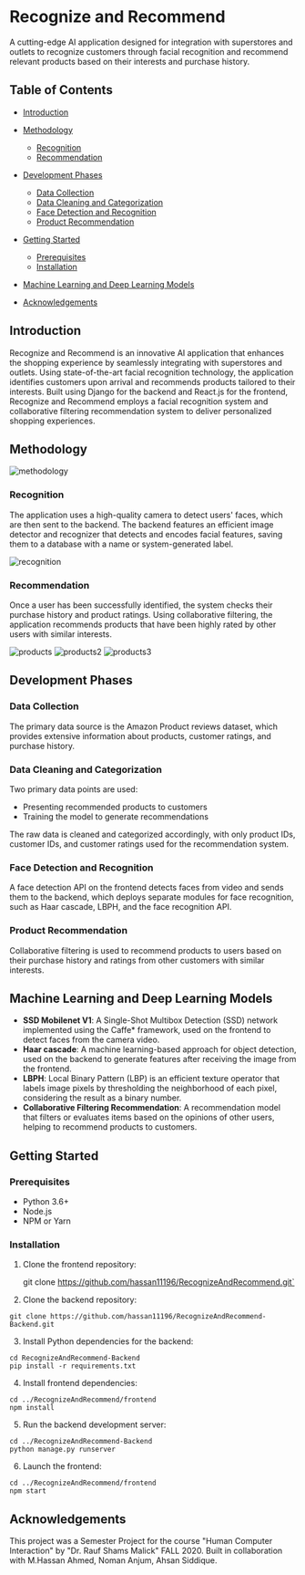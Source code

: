 # Recognize and Recommend

A cutting-edge AI application designed for integration with superstores and outlets to recognize customers through facial recognition and recommend relevant products based on their interests and purchase history.

## Table of Contents

- [Introduction](#introduction)
- [Methodology](#methodology)
  - [Recognition](#recognition)
  - [Recommendation](#recommendation)
- [Development Phases](#development-phases)
  - [Data Collection](#data-collection)
  - [Data Cleaning and Categorization](#data-cleaning-and-categorization)
  - [Face Detection and Recognition](#face-detection-and-recognition)
  - [Product Recommendation](#product-recommendation)
- [Getting Started](#getting-started)
  - [Prerequisites](#prerequisites)
  - [Installation](#installation)
  
- [Machine Learning and Deep Learning Models](#machine-learning-and-deep-learning-models)
- [Acknowledgements](#acknowledgements)

## Introduction

Recognize and Recommend is an innovative AI application that enhances the shopping experience by seamlessly integrating with superstores and outlets. Using state-of-the-art facial recognition technology, the application identifies customers upon arrival and recommends products tailored to their interests. Built using Django for the backend and React.js for the frontend, Recognize and Recommend employs a facial recognition system and collaborative filtering recommendation system to deliver personalized shopping experiences.

## Methodology

![methodology](public/image8.png)

### Recognition

The application uses a high-quality camera to detect users' faces, which are then sent to the backend. The backend features an efficient image detector and recognizer that detects and encodes facial features, saving them to a database with a name or system-generated label.

![recognition](public/image2.png)

### Recommendation

Once a user has been successfully identified, the system checks their purchase history and product ratings. Using collaborative filtering, the application recommends products that have been highly rated by other users with similar interests.

![products](public/image1.png)
![products2](public/image5.png)
![products3](public/image6.png)

## Development Phases

### Data Collection

The primary data source is the Amazon Product reviews dataset, which provides extensive information about products, customer ratings, and purchase history.

### Data Cleaning and Categorization

Two primary data points are used:
- Presenting recommended products to customers
- Training the model to generate recommendations

The raw data is cleaned and categorized accordingly, with only product IDs, customer IDs, and customer ratings used for the recommendation system.

### Face Detection and Recognition

A face detection API on the frontend detects faces from video and sends them to the backend, which deploys separate modules for face recognition, such as Haar cascade, LBPH, and the face recognition API.

### Product Recommendation

Collaborative filtering is used to recommend products to users based on their purchase history and ratings from other customers with similar interests.

## Machine Learning and Deep Learning Models

- **SSD Mobilenet V1**: A Single-Shot Multibox Detection (SSD) network implemented using the Caffe* framework, used on the frontend to detect faces from the camera video.
- **Haar cascade**: A machine learning-based approach for object detection, used on the backend to generate features after receiving the image from the frontend.
- **LBPH**: Local Binary Pattern (LBP) is an efficient texture operator that labels image pixels by thresholding the neighborhood of each pixel, considering the result as a binary number.
- **Collaborative Filtering Recommendation**: A recommendation model that filters or evaluates items based on the opinions of other users, helping to recommend products to customers.

## Getting Started

### Prerequisites
  - Python 3.6+
  - Node.js
  - NPM or Yarn

### Installation
  1. Clone the frontend repository:
     
     git clone https://github.com/hassan11196/RecognizeAndRecommend.git`

  2. Clone the backend repository:
  
    git clone https://github.com/hassan11196/RecognizeAndRecommend-Backend.git

  3. Install Python dependencies for the backend:
    
    cd RecognizeAndRecommend-Backend
    pip install -r requirements.txt

  4. Install frontend dependencies:
  
    cd ../RecognizeAndRecommend/frontend
    npm install

  5. Run the backend development server:
  
    cd ../RecognizeAndRecommend-Backend
    python manage.py runserver

  6. Launch the frontend:
    
    cd ../RecognizeAndRecommend/frontend
    npm start



## Acknowledgements

This project was a Semester Project for the course "Human Computer Interaction" by "Dr. Rauf Shams Malick" FALL 2020. Built in collaboration with M.Hassan Ahmed, Noman Anjum, Ahsan Siddique.
